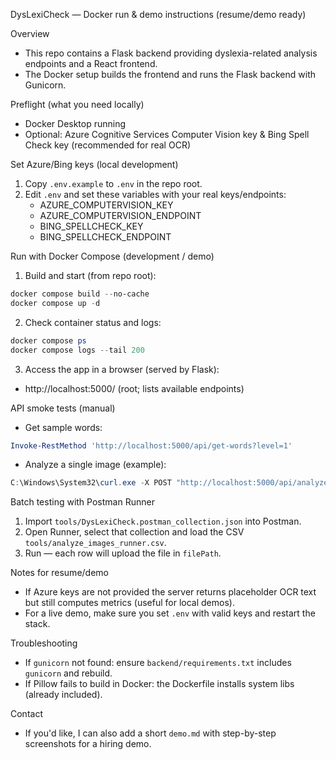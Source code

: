 DysLexiCheck — Docker run & demo instructions (resume/demo ready)

Overview
- This repo contains a Flask backend providing dyslexia-related analysis endpoints and a React frontend.
- The Docker setup builds the frontend and runs the Flask backend with Gunicorn.

Preflight (what you need locally)
- Docker Desktop running
- Optional: Azure Cognitive Services Computer Vision key & Bing Spell Check key (recommended for real OCR)

Set Azure/Bing keys (local development)
1. Copy `.env.example` to `.env` in the repo root.
2. Edit `.env` and set these variables with your real keys/endpoints:
   - AZURE_COMPUTERVISION_KEY
   - AZURE_COMPUTERVISION_ENDPOINT
   - BING_SPELLCHECK_KEY
   - BING_SPELLCHECK_ENDPOINT

Run with Docker Compose (development / demo)
1. Build and start (from repo root):

```powershell
docker compose build --no-cache
docker compose up -d
```

2. Check container status and logs:

```powershell
docker compose ps
docker compose logs --tail 200
```

3. Access the app in a browser (served by Flask):

- http://localhost:5000/   (root; lists available endpoints)

API smoke tests (manual)
- Get sample words:
```powershell
Invoke-RestMethod 'http://localhost:5000/api/get-words?level=1'
```
- Analyze a single image (example):
```powershell
C:\Windows\System32\curl.exe -X POST "http://localhost:5000/api/analyze-image" -F "file=@C:\Users\LENOVO\dysle\data\dyslexic\1.jpg"
```

Batch testing with Postman Runner
1. Import `tools/DysLexiCheck.postman_collection.json` into Postman.
2. Open Runner, select that collection and load the CSV `tools/analyze_images_runner.csv`.
3. Run — each row will upload the file in `filePath`.

Notes for resume/demo
- If Azure keys are not provided the server returns placeholder OCR text but still computes metrics (useful for local demos).
- For a live demo, make sure you set `.env` with valid keys and restart the stack.

Troubleshooting
- If `gunicorn` not found: ensure `backend/requirements.txt` includes `gunicorn` and rebuild.
- If Pillow fails to build in Docker: the Dockerfile installs system libs (already included).

Contact
- If you'd like, I can also add a short `demo.md` with step-by-step screenshots for a hiring demo.